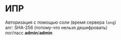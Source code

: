 # ИПР
Авторизация с помощью соли (время сервера `long`)
</br>
алг: SHA-256 (потому-что нельзя дешифровать)
</br>
лог/пасс **admin**/**admin**
